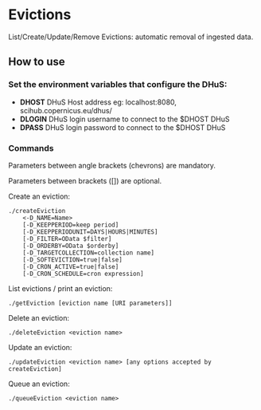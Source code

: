 # Evictions
List/Create/Update/Remove Evictions: automatic removal of ingested data.

## How to use

### Set the environment variables that configure the DHuS:

+ **DHOST** DHuS Host address eg: localhost:8080, scihub.copernicus.eu/dhus/
+ **DLOGIN** DHuS login username to connect to the $DHOST DHuS
+ **DPASS** DHuS login password to connect to the $DHOST DHuS

### Commands

Parameters between angle brackets (chevrons) are mandatory.

Parameters between brackets ([]) are optional.

Create an eviction:
```
./createEviction
    <-D_NAME=Name>
    [-D_KEEPPERIOD=keep period]
    [-D_KEEPPERIODUNIT=DAYS|HOURS|MINUTES]
    [-D_FILTER=OData $filter]
    [-D_ORDERBY=OData $orderby]
    [-D_TARGETCOLLECTION=collection name]
    [-D_SOFTEVICTION=true|false]
    [-D_CRON_ACTIVE=true|false]
    [-D_CRON_SCHEDULE=cron expression]
```

List evictions / print an eviction:
```
./getEviction [eviction name [URI parameters]]
```

Delete an eviction:
```
./deleteEviction <eviction name>
```

Update an eviction:
```
./updateEviction <eviction name> [any options accepted by createEviction]
```

Queue an eviction:
```
./queueEviction <eviction name>
```
